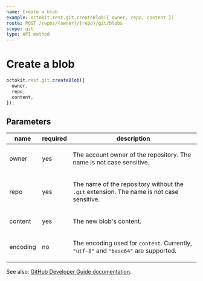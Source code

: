 ```yaml
---
name: Create a blob
example: octokit.rest.git.createBlob({ owner, repo, content })
route: POST /repos/{owner}/{repo}/git/blobs
scope: git
type: API method
---
```


# Create a blob

```js
octokit.rest.git.createBlob({
  owner,
  repo,
  content,
});
```

## Parameters

<table>
  <thead>
    <tr>
      <th>name</th>
      <th>required</th>
      <th>description</th>
    </tr>
  </thead>
  <tbody>
    <tr><td>owner</td><td>yes</td><td>

The account owner of the repository. The name is not case sensitive.

</td></tr>
<tr><td>repo</td><td>yes</td><td>

The name of the repository without the `.git` extension. The name is not case sensitive.

</td></tr>
<tr><td>content</td><td>yes</td><td>

The new blob's content.

</td></tr>
<tr><td>encoding</td><td>no</td><td>

The encoding used for `content`. Currently, `"utf-8"` and `"base64"` are supported.

</td></tr>
  </tbody>
</table>

See also: [GitHub Developer Guide documentation](https://docs.github.com/rest/reference/git#create-a-blob).

